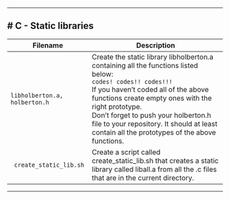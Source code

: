 <hr>
<h2># C - Static libraries</h2>

| Filename | Description |
| -------- | ----------- |
| `libholberton.a, holberton.h` | Create the static library libholberton.a containing all the functions listed below: <br> `codes! codes!! codes!!!` <br> If you haven’t coded all of the above functions create empty ones with the right prototype. <br>Don’t forget to push your holberton.h file to your repository. It should at least contain all the prototypes of the above functions. |
| ` create_static_lib.sh` | Create a script called create_static_lib.sh that creates a static library called liball.a from all the .c files that are in the current directory. |
<hr>
